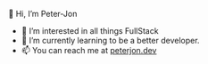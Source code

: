 👋 Hi, I’m Peter-Jon
- 👀 I’m interested in all things FullStack
- 🌱 I’m currently learning to be a better developer.
- 📫 You can reach me at [peterjon.dev](https://www.peterjon.dev/)

<!---
P33J3/P33J3 is a ✨ special ✨ repository because its `README.md` (this file) appears on your GitHub profile.
You can click the Preview link to take a look at your changes.
--->
